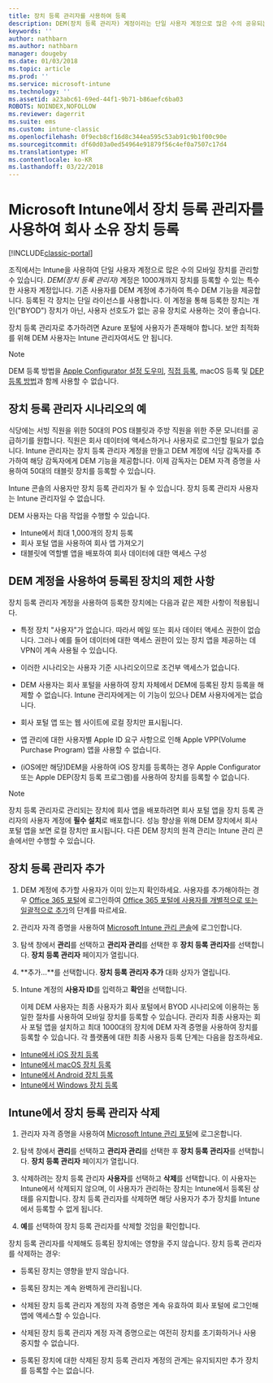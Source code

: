 ```yaml
---
title: 장치 등록 관리자를 사용하여 등록
description: DEM(장치 등록 관리자) 계정이라는 단일 사용자 계정으로 많은 수의 공유되는 회사 소유의 모바일 장치를 관리할 수 있습니다.
keywords: ''
author: nathbarn
ms.author: nathbarn
manager: dougeby
ms.date: 01/03/2018
ms.topic: article
ms.prod: ''
ms.service: microsoft-intune
ms.technology: ''
ms.assetid: a23abc61-69ed-44f1-9b71-b86aefc6ba03
ROBOTS: NOINDEX,NOFOLLOW
ms.reviewer: dagerrit
ms.suite: ems
ms.custom: intune-classic
ms.openlocfilehash: 0f9ecb8cf16d8c344ea595c53ab91c9b1f00c90e
ms.sourcegitcommit: df60d03a0ed54964e91879f56c4ef0a7507c17d4
ms.translationtype: HT
ms.contentlocale: ko-KR
ms.lasthandoff: 03/22/2018
---
```

# <a name="enroll-corporate-owned-devices-with-the-device-enrollment-manager-in-microsoft-intune"></a>Microsoft Intune에서 장치 등록 관리자를 사용하여 회사 소유 장치 등록

[!INCLUDE[classic-portal](../includes/classic-portal.md)]

조직에서는 Intune을 사용하여 단일 사용자 계정으로 많은 수의 모바일 장치를 관리할 수 있습니다. *DEM(장치 등록 관리자)* 계정은 1000개까지 장치를 등록할 수 있는 특수한 사용자 계정입니다. 기존 사용자를 DEM 계정에 추가하여 특수 DEM 기능을 제공합니다. 등록된 각 장치는 단일 라이선스를 사용합니다. 이 계정을 통해 등록한 장치는 개인("BYOD") 장치가 아닌, 사용자 선호도가 없는 공유 장치로 사용하는 것이 좋습니다.  

장치 등록 관리자로 추가하려면 Azure 포털에 사용자가 존재해야 합니다. 보안 최적화를 위해 DEM 사용자는 Intune 관리자여서도 안 됩니다.

>[!NOTE]
>DEM 등록 방법을 [Apple Configurator 설정 도우미](ios-setup-assistant-enrollment-in-microsoft-intune.md), [직접 등록](ios-direct-enrollment-in-microsoft-intune.md), macOS 등록 및 [DEP 등록 방법](ios-device-enrollment-program-in-microsoft-intune.md)과 함께 사용할 수 없습니다.

## <a name="example-of-a-device-enrollment-manager-scenario"></a>장치 등록 관리자 시나리오의 예

식당에는 서빙 직원을 위한 50대의 POS 태블릿과 주방 직원을 위한 주문 모니터를 공급하기를 원합니다. 직원은 회사 데이터에 액세스하거나 사용자로 로그인할 필요가 없습니다. Intune 관리자는 장치 등록 관리자 계정을 만들고 DEM 계정에 식당 감독자를 추가하여 해당 감독자에게 DEM 기능을 제공합니다. 이제 감독자는 DEM 자격 증명을 사용하여 50대의 태블릿 장치를 등록할 수 있습니다.

Intune 콘솔의 사용자만 장치 등록 관리자가 될 수 있습니다. 장치 등록 관리자 사용자는 Intune 관리자일 수 없습니다.

DEM 사용자는 다음 작업을 수행할 수 있습니다.

-   Intune에서 최대 1,000개의 장치 등록
-   회사 포털 앱을 사용하여 회사 앱 가져오기
-   태블릿에 역할별 앱을 배포하여 회사 데이터에 대한 액세스 구성

## <a name="limitations-of-devices-that-are-enrolled-with-a-dem-account"></a>DEM 계정을 사용하여 등록된 장치의 제한 사항

장치 등록 관리자 계정을 사용하여 등록한 장치에는 다음과 같은 제한 사항이 적용됩니다.

  - 특정 장치 "사용자"가 없습니다. 따라서 메일 또는 회사 데이터 액세스 권한이 없습니다. 그러나 예를 들어 데이터에 대한 액세스 권한이 있는 장치 앱을 제공하는 데 VPN이 계속 사용될 수 있습니다.

  - 이러한 시나리오는 사용자 기준 시나리오이므로 조건부 액세스가 없습니다.

  - DEM 사용자는 회사 포털을 사용하여 장치 자체에서 DEM에 등록된 장치 등록을 해제할 수 없습니다. Intune 관리자에게는 이 기능이 있으나 DEM 사용자에게는 없습니다.

  - 회사 포털 앱 또는 웹 사이트에 로컬 장치만 표시됩니다.

  - 앱 관리에 대한 사용자별 Apple ID 요구 사항으로 인해 Apple VPP(Volume Purchase Program) 앱을 사용할 수 없습니다.

  - (iOS에만 해당)DEM을 사용하여 iOS 장치를 등록하는 경우 Apple Configurator 또는 Apple DEP(장치 등록 프로그램)를 사용하여 장치를 등록할 수 없습니다.

> [!NOTE]
> 장치 등록 관리자로 관리되는 장치에 회사 앱을 배포하려면 회사 포털 앱을 장치 등록 관리자의 사용자 계정에 **필수 설치**로 배포합니다.
> 성능 향상을 위해 DEM 장치에서 회사 포털 앱을 보면 로컬 장치만 표시됩니다. 다른 DEM 장치의 원격 관리는 Intune 관리 콘솔에서만 수행할 수 있습니다.


## <a name="add-a-device-enrollment-manager"></a>장치 등록 관리자 추가

1.  DEM 계정에 추가할 사용자가 이미 있는지 확인하세요. 사용자를 추가해야하는 경우 [Office 365 포털](https://go.microsoft.com/fwlink/p/?LinkId=698854)에 로그인하여 [Office 365 포털에 사용자를 개별적으로 또는 일괄적으로 추가](https://support.office.com/article/Add-users-individually-or-in-bulk-to-Office-365-Admin-Help-1970f7d6-03b5-442f-b385-5880b9c256ec)의 단계를 따르세요.

2.  관리자 자격 증명을 사용하여 [Microsoft Intune 관리 콘솔](https://manage.microsoft.com)에 로그인합니다.

3.  탐색 창에서 **관리**를 선택하고 **관리자 관리**를 선택한 후 **장치 등록 관리자**를 선택합니다. **장치 등록 관리자** 페이지가 열립니다.

4.  **추가...**를 선택합니다. **장치 등록 관리자 추가** 대화 상자가 열립니다.

5.  Intune 계정의 **사용자 ID**를 입력하고 **확인**을 선택합니다.

    이제 DEM 사용자는 최종 사용자가 회사 포털에서 BYOD 시나리오에 이용하는 동일한 절차를 사용하여 모바일 장치를 등록할 수 있습니다. 관리자 최종 사용자는 회사 포털 앱을 설치하고 최대 1000대의 장치에 DEM 자격 증명을 사용하여 장치를 등록할 수 있습니다. 각 플랫폼에 대한 최종 사용자 등록 단계는 다음을 참조하세요.

  - [Intune에서 iOS 장치 등록](https://docs.microsoft.com/intune-user-help/enroll-your-device-in-intune-ios)
  - [Intune에서 macOS 장치 등록](https://docs.microsoft.com/intune-user-help/enroll-your-device-in-intune-macos)
  - [Intune에서 Android 장치 등록](https://docs.microsoft.com/intune-user-help/enroll-your-device-in-intune-android)
  - [Intune에서 Windows 장치 등록](https://docs.microsoft.com/intune-user-help/enroll-your-device-in-intune-windows)

## <a name="delete-a-device-enrollment-manager-from-intune"></a>Intune에서 장치 등록 관리자 삭제

1.  관리자 자격 증명을 사용하여 [Microsoft Intune 관리 포털](https://manage.microsoft.com)에 로그온합니다.

2.  탐색 창에서 **관리**를 선택하고 **관리자 관리**를 선택한 후 **장치 등록 관리자**를 선택합니다. **장치 등록 관리자** 페이지가 열립니다.

3.  삭제하려는 장치 등록 관리자 **사용자**를 선택하고 **삭제**를 선택합니다. 이 사용자는 Intune에서 삭제되지 않으며, 이 사용자가 관리하는 장치는 Intune에서 등록된 상태를 유지합니다. 장치 등록 관리자를 삭제하면 해당 사용자가 추가 장치를 Intune에서 등록할 수 없게 됩니다.

4.  **예**를 선택하여 장치 등록 관리자를 삭제할 것임을 확인합니다.

장치 등록 관리자를 삭제해도 등록된 장치에는 영향을 주지 않습니다. 장치 등록 관리자를 삭제하는 경우:

-   등록된 장치는 영향을 받지 않습니다.

-   등록된 장치는 계속 완벽하게 관리됩니다.

-   삭제된 장치 등록 관리자 계정의 자격 증명은 계속 유효하여 회사 포털에 로그인해 앱에 액세스할 수 있습니다.

-   삭제된 장치 등록 관리자 계정 자격 증명으로는 여전히 장치를 초기화하거나 사용 중지할 수 없습니다.

-   등록된 장치에 대한 삭제된 장치 등록 관리자 계정의 관계는 유지되지만 추가 장치를 등록할 수는 없습니다.
